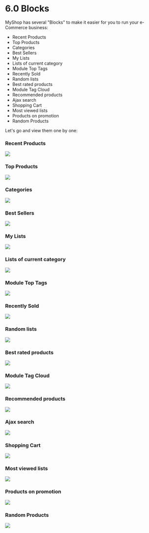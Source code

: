 # 6.0 Blocks

MyShop has several "Blocks" to make it easier for you to run your e-Commerce business:

- Recent Products
- Top Products
- Categories
- Best Sellers
- My Lists
- Lists of current category 
- Module Top Tags
- Recently Sold
- Random lists
- Best rated products
- Module Tag Cloud
- Recommended products
- Ajax search
- Shopping Cart
- Most viewed lists
- Products on promotion
- Random Products

Let's go and view them one by one:


### Recent Products
![](../assets/blocks2.png)
### Top Products
![](../assets/blocks3.png)
### Categories
![](../assets/blocks4.png)
### Best Sellers
![](../assets/blocks5.png)
### My Lists
![](../assets/blocks6.png)
### Lists of current category 
![](../assets/blocks7.png)
### Module Top Tags
![](../assets/blocks9.png)
### Recently Sold
![](../assets/blocks10.png)
### Random lists
![](../assets/blocks11.png)
### Best rated products
![](../assets/blocks12.png)
### Module Tag Cloud
![](../assets/blocks13.png)
### Recommended products
![](../assets/blocks14.png)
### Ajax search
![](../assets/blocks15.png)
### Shopping Cart
![](../assets/blocks16.png)
### Most viewed lists
![](../assets/blocks17.png)
### Products on promotion
![](../assets/blocks18.png)
### Random Products
![](../assets/blocks19.png)